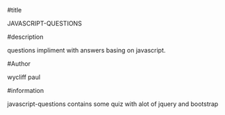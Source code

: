 #title

JAVASCRIPT-QUESTIONS

#description

questions impliment with answers basing on javascript.

#Author

wycliff paul

#information

javascript-questions contains some quiz with alot of jquery and bootstrap
